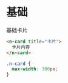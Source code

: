 # 基础
基础卡片
```html
<n-card title="卡片">
  卡片内容
</n-card>
```
```css
.n-card {
  max-width: 300px;
}
```
